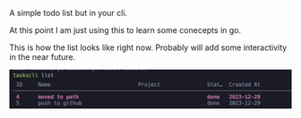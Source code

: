 A simple todo list but in your cli.

At this point I am just using this to learn some conecepts in go.

This is how the list looks like right now. Probably will add some interactivity in the near future.

![cli todo list](image.png)
